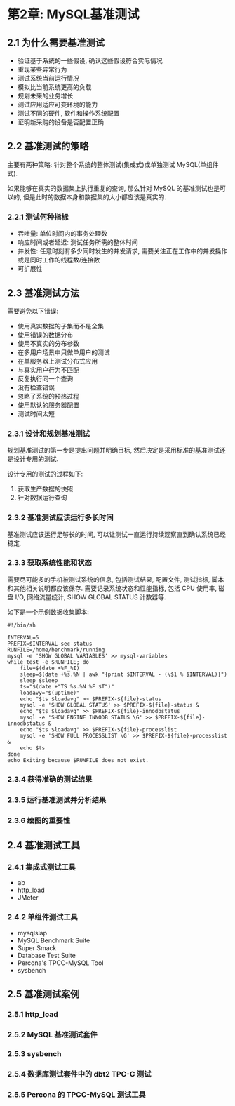 # 第2章: MySQL基准测试 #

## 2.1 为什么需要基准测试 ##

- 验证基于系统的一些假设, 确认这些假设符合实际情况
- 重现某些异常行为
- 测试系统当前运行情况
- 模拟比当前系统更高的负载
- 规划未来的业务增长
- 测试应用适应可变环境的能力
- 测试不同的硬件, 软件和操作系统配置
- 证明新采购的设备是否配置正确

## 2.2 基准测试的策略 ##

主要有两种策略: 针对整个系统的整体测试(集成式)或单独测试 MySQL(单组件式).

如果能够在真实的数据集上执行重复的查询, 那么针对 MySQL 的基准测试也是可以的, 但是此时的数据本身和数据集的大小都应该是真实的.

### 2.2.1 测试何种指标 ###

- 吞吐量: 单位时间内的事务处理数
- 响应时间或者延迟: 测试任务所需的整体时间
- 并发性: 任意时刻有多少同时发生的并发请求, 需要关注正在工作中的并发操作或是同时工作的线程数/连接数
- 可扩展性

## 2.3 基准测试方法 ##

需要避免以下错误:

- 使用真实数据的子集而不是全集
- 使用错误的数据分布
- 使用不真实的分布参数
- 在多用户场景中只做单用户的测试
- 在单服务器上测试分布式应用
- 与真实用户行为不匹配
- 反复执行同一个查询
- 没有检查错误
- 忽略了系统的预热过程
- 使用默认的服务器配置
- 测试时间太短

### 2.3.1 设计和规划基准测试 ###

规划基准测试的第一步是提出问题并明确目标, 然后决定是采用标准的基准测试还是设计专用的测试.

设计专用的测试的过程如下:

1. 获取生产数据的快照
2. 针对数据运行查询

### 2.3.2 基准测试应该运行多长时间 ###

基准测试应该运行足够长的时间, 可以让测试一直运行持续观察直到确认系统已经稳定.

### 2.3.3 获取系统性能和状态 ###

需要尽可能多的手机被测试系统的信息, 包括测试结果, 配置文件, 测试指标, 脚本和其他相关说明都应该保存. 需要记录系统状态和性能指标, 包括 CPU 使用率, 磁盘 I/O, 网络流量统计, SHOW GLOBAL STATUS 计数器等.

如下是一个示例数据收集脚本:

```
#!/bin/sh

INTERVAL=5
PREFIX=$INTERVAL-sec-status
RUNFILE=/home/benchmark/running
mysql -e 'SHOW GLOBAL VARIABLES' >> mysql-variables
while test -e $RUNFILE; do
    file=$(date +%F_%I)
    sleep=$(date +%s.%N | awk "{print $INTERVAL - (\$1 % $INTERVAL)}")
    sleep $sleep
    ts="$(date +"TS %s.%N %F $T")"
    loadavy="$(uptime)"
    echo "$ts $loadavg" >> $PREFIX-${file}-status
    mysql -e 'SHOW GLOBAL STATUS' >> $PREFIX-${file}-status &
    echo "$ts $loadavg" >> $PREFIX-${file}-innodbstatus
    mysql -e 'SHOW ENGINE INNODB STATUS \G' >> $PREFIX-${file}-innodbstatus &
    echo "$ts $loadavg" >> $PREFIX-${file}-processlist
    mysql -e 'SHOW FULL PROCESSLIST \G' >> $PREFIX-${file}-processlist &
    echo $ts
done
echo Exiting because $RUNFILE does not exist.
```

### 2.3.4 获得准确的测试结果 ###

### 2.3.5 运行基准测试并分析结果 ###

### 2.3.6 绘图的重要性 ###

## 2.4 基准测试工具 ##

### 2.4.1 集成式测试工具 ###

- ab
- http_load
- JMeter

### 2.4.2 单组件测试工具 ###

- mysqlslap
- MySQL Benchmark Suite
- Super Smack
- Database Test Suite
- Percona's TPCC-MySQL Tool
- sysbench

## 2.5 基准测试案例 ##

### 2.5.1 http_load ###

### 2.5.2 MySQL 基准测试套件 ###

### 2.5.3 sysbench ###

### 2.5.4 数据库测试套件中的 dbt2 TPC-C 测试 ###

### 2.5.5 Percona 的 TPCC-MySQL 测试工具 ###
